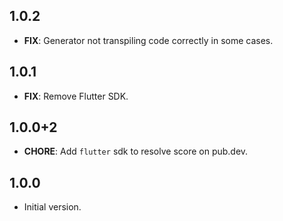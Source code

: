 ## 1.0.2

- **FIX**: Generator not transpiling code correctly in some cases.

## 1.0.1

- **FIX**: Remove Flutter SDK.

## 1.0.0+2

- **CHORE**: Add `flutter` sdk to resolve score on pub.dev.

## 1.0.0

- Initial version.
